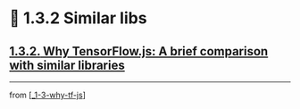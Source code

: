 # 🌱 1.3.2 Similar libs

## [**1.3.2.** Why TensorFlow.js: A brief comparison with similar libraries](https://livebook.manning.com/book/deep-learning-with-javascript/chapter-1/157)

---
from [[_1-3-why-tf-js]]

[//begin]: # "Autogenerated link references for markdown compatibility"
[_1-3-why-tf-js]: _1-3-why-tf-js.md "🌱 Why TF.js?"
[//end]: # "Autogenerated link references"